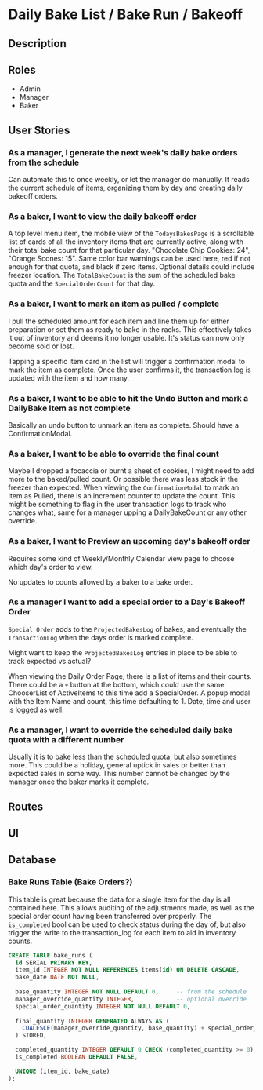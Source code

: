 # Daily Bake List / Bake Run / Bakeoff

## Description

## Roles
- Admin
- Manager
- Baker

## User Stories
### As a manager, I generate the next week's daily bake orders from the schedule
Can automate this to once weekly, or let the manager do manually. It reads the current schedule of items, organizing them by day and creating daily bakeoff orders.

### As a baker, I want to view the daily bakeoff order
A top level menu item, the mobile view of the `TodaysBakesPage` is a scrollable list of cards of all the inventory items that are currently active, along with their total bake count for that particular day. "Chocolate Chip Cookies: 24", "Orange Scones: 15". Same color bar warnings can be used here, red if not enough for that quota, and black if zero items. Optional details could include freezer location. The `TotalBakeCount` is the sum of the scheduled bake quota and the `SpecialOrderCount` for that day.

### As a baker, I want to mark an item as pulled / complete
I pull the scheduled amount for each item and line them up for either preparation or set them as ready to bake in the racks. This effectively takes it out of inventory and deems it no longer usable. It's status can now only become sold or lost. 

Tapping a specific item card in the list will trigger a confirmation modal to mark the item as complete. Once the user confirms it, the transaction log is updated with the item and how many. 

### As a baker, I want to be able to hit the Undo Button and mark a DailyBake Item as not complete
Basically an undo button to unmark an item as complete. Should have a ConfirmationModal.

### As a baker, I want to be able to override the final count
Maybe I dropped a focaccia or burnt a sheet of cookies, I might need to add more to the baked/pulled count. Or possible there was less stock in the freezer than expected. When viewing the `ConfirmationModal` to mark an Item as Pulled, there is an increment counter to update the count. This might be something to flag in the user transaction logs to track who changes what, same for a manager upping a DailyBakeCount or any other override.

### As a baker, I want to Preview an upcoming day's bakeoff order
Requires some kind of Weekly/Monthly Calendar view page to choose which day's order to view. 

No updates to counts allowed by a baker to a bake order.

### As a manager I want to add a special order to a Day's Bakeoff Order
`Special Order` adds to the `ProjectedBakesLog` of bakes, and eventually the `TransactionLog` when the days order is marked complete. 

Might want to keep the `ProjectedBakesLog` entries in place to be able to track expected vs actual?

When viewing the Daily Order Page, there is a list of items and their counts. There could be a `+` button at the  bottom, which could use the same ChooserList of ActiveItems to this time add a SpecialOrder. A popup modal with the Item Name and count, this time defaulting to 1. Date, time and user is logged as well.  

### As a manager, I want to override the scheduled daily bake quota with a different number
Usually it is to bake less than the scheduled quota, but also sometimes more. This could be a holiday, general uptick in sales or better than expected sales in some way. This number cannot be changed by the manager once the baker marks it complete.


## Routes

## UI

## Database
### Bake Runs Table (Bake Orders?)
This table is great because the data for a single item for the day is all contained here. This allows auditing of the adjustments made, as well as the special order count having been transferred over properly. The `is_completed` bool can be used to check status during the day of, but also trigger the write to the transaction_log for each item to aid in inventory counts.
```sql
CREATE TABLE bake_runs (
  id SERIAL PRIMARY KEY,
  item_id INTEGER NOT NULL REFERENCES items(id) ON DELETE CASCADE,
  bake_date DATE NOT NULL,
  
  base_quantity INTEGER NOT NULL DEFAULT 0,     -- from the schedule
  manager_override_quantity INTEGER,            -- optional override
  special_order_quantity INTEGER NOT NULL DEFAULT 0, 
  
  final_quantity INTEGER GENERATED ALWAYS AS (
    COALESCE(manager_override_quantity, base_quantity) + special_order_quantity
  ) STORED,

  completed_quantity INTEGER DEFAULT 0 CHECK (completed_quantity >= 0),
  is_completed BOOLEAN DEFAULT FALSE,

  UNIQUE (item_id, bake_date)
);
```
